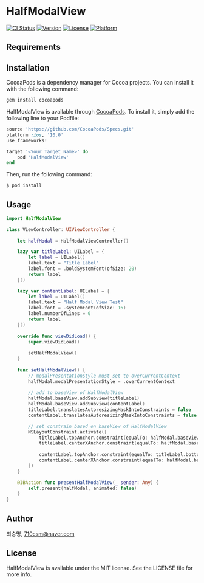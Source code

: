# HalfModalView

[![CI Status](https://img.shields.io/travis/최승명/HalfModalView.svg?style=flat)](https://travis-ci.org/최승명/HalfModalView)
[![Version](https://img.shields.io/cocoapods/v/HalfModalView.svg?style=flat)](https://cocoapods.org/pods/HalfModalView)
[![License](https://img.shields.io/cocoapods/l/HalfModalView.svg?style=flat)](https://cocoapods.org/pods/HalfModalView)
[![Platform](https://img.shields.io/cocoapods/p/HalfModalView.svg?style=flat)](https://cocoapods.org/pods/HalfModalView)

## Requirements

## Installation

CocoaPods is a dependency manager for Cocoa projects. You can install it with the following command:

```ruby
gem install cocoapods
```

HalfModalView is available through [CocoaPods](https://cocoapods.org). To install
it, simply add the following line to your Podfile:

```ruby
source 'https://github.com/CocoaPods/Specs.git'
platform :ios, '10.0'
use_frameworks!

target '<Your Target Name>' do
    pod 'HalfModalView'
end
```

Then, run the following command:

```ruby
$ pod install
```

## Usage

```Swift
import HalfModalView

class ViewController: UIViewController {
    
    let halfModal = HalfModalViewController()

    lazy var titleLabel: UILabel = {
        let label = UILabel()
        label.text = "Title Label"
        label.font = .boldSystemFont(ofSize: 20)
        return label
    }()

    lazy var contentLabel: UILabel = {
        let label = UILabel()
        label.text = "Half Modal View Test"
        label.font = .systemFont(ofSize: 16)
        label.numberOfLines = 0
        return label
    }()
    
    override func viewDidLoad() {
        super.viewDidLoad()
        
        setHalfModalView()
    }
    
    func setHalfModalView() {
        // modalPresentationStyle must set to overCurrentContext
        halfModal.modalPresentationStyle = .overCurrentContext
        
        // add to baseView of HalfModalView
        halfModal.baseView.addSubview(titleLabel)
        halfModal.baseView.addSubview(contentLabel)
        titleLabel.translatesAutoresizingMaskIntoConstraints = false
        contentLabel.translatesAutoresizingMaskIntoConstraints = false

        // set constrain based on baseView of HalfModalView
        NSLayoutConstraint.activate([
            titleLabel.topAnchor.constraint(equalTo: halfModal.baseView.topAnchor, constant: 30),
            titleLabel.centerXAnchor.constraint(equalTo: halfModal.baseView.centerXAnchor),
            
            contentLabel.topAnchor.constraint(equalTo: titleLabel.bottomAnchor, constant: 20),
            contentLabel.centerXAnchor.constraint(equalTo: halfModal.baseView.centerXAnchor)
        ])
    }

    @IBAction func presentHalfModalView(_ sender: Any) {
        self.present(halfModal, animated: false)
    }
}
```

## Author

최승명, 710csm@naver.com

## License

HalfModalView is available under the MIT license. See the LICENSE file for more info.
